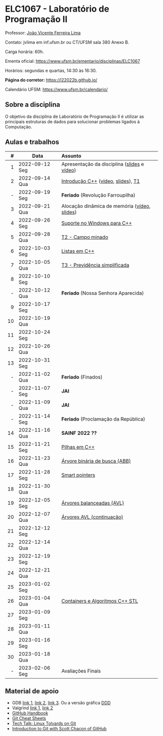 # ELC1067 - Laboratório de Programação II

Professor: [João Vicente Ferreira Lima](http://www.inf.ufsm.br/~jvlima)

Contato: jvlima em inf.ufsm.br ou CT/UFSM sala 380 Anexo B.

Carga horária: 60h.

Ementa oficial: https://www.ufsm.br/ementario/disciplinas/ELC1067

Horários: segundas e quartas, 14:30 às 16:30.

**Página do corretor:** https://l22022b.github.io/

Calendário UFSM: https://www.ufsm.br/calendario/

## Sobre a disciplina

O objetivo da disciplina de Laboratório de Programação II é utilizar as principais estruturas de dados para solucionar problemas ligados à Computação.

## Aulas e trabalhos

|  # | Data             | Assunto          |
|---:|------------------|:-----------------|
| 1 | 2022-09-12 Seg   | Apresentação da disciplina ([slides](https://docs.google.com/presentation/d/1TRYCyxJVxvltjvEDIneNl-2YCT2Ys2RNN4BRObkhfVE/edit?usp=sharing) e [vídeo](https://youtu.be/cUiFPopsXR4))   |
| 2 | 2022-09-14 Qua   | [Introdução C++](./aulas/introducao_cxx) ([vídeo](https://youtu.be/pB-MdBKNpNo), [slides](./aulas/02_intro_cxx/02_intro_cxx.pdf)), [T1](./trabalhos/T1)  |
| - | 2022-09-19 Seg | **Feriado** (Revolução Farroupilha) |
| 3 | 2022-09-21 Qua | Alocação dinâmica de memória ([vídeo](https://youtu.be/KxvOkY4ipII), [slides](./aulas/03_memoria/03_memoria.pdf))  |
| 4 | 2022-09-26 Seg | [Suporte no Windows para C++](./aulas/08_windows) |
| 5 | 2022-09-28 Qua | [T2 - Campo minado](./trabalhos/T2) |
| 6 | 2022-10-03 Seg | [Listas em C++](./aulas/09_listas) |
| 7 | 2022-10-05 Qua | [T3 - Previdência simplificada](./trabalhos/T3) |
| 8 | 2022-10-10 Seg | |
| - | 2022-10-12 Qua | **Feriado** (Nossa Senhora Aparecida)  |
| 9 | 2022-10-17 Seg | |
| 10 | 2022-10-19 Qua | |
| 11 | 2022-10-24 Seg | |
| 12 | 2022-10-26 Qua | |
| 13 | 2022-10-31 Seg | |
| - | 2022-11-02 Qua | **Feriado** (Finados)  |
| - | 2022-11-07 Seg | **JAI** |
| - | 2022-11-09 Qua | **JAI** |
| - | 2022-11-14 Seg | **Feriado** (Proclamação da República) |
| 14 | 2022-11-16 Qua | **SAINF 2022 ??** |
| 15 | 2022-11-21 Seg | [Pilhas em C++](./aulas/13_pilhas) |
| 16 | 2022-11-23 Qua | [Árvore binária de busca (ABB)](./aulas/16_abb/)  |
| 17 | 2022-11-28 Seg | [Smart pointers](./aulas/11_pointers/) |
| 18 | 2022-11-30 Qua | |
| 19 | 2022-12-05 Seg | [Árvores balanceadas (AVL)](./aulas/19_avl/) |
| 20 | 2022-12-07 Qua | [Árvores AVL (continuação)](./aulas/20_avl/) |
| 21 | 2022-12-12 Seg | |
| 22 | 2022-12-14 Qua | |
| 23 | 2022-12-19 Seg | |
| 24 | 2022-12-21 Qua | |
| 25 | 2023-01-02 Seg | |
| 26 | 2023-01-04 Qua | [Containers e Algoritmos C++ STL](./aulas/20_algorithms) |
| 27 | 2023-01-09 Seg | |
| 28 | 2023-01-11 Qua | |
| 29 | 2023-01-16 Seg | |
| 30 | 2023-01-18 Qua | |
| - | 2023-02-06 Seg | Avaliações Finais |

## Material de apoio

- GDB [link 1](http://www.cs.umd.edu/~srhuang/teaching/cmsc212/gdb-tutorial-handout.pdf), [link 2](https://www.cs.cmu.edu/~gilpin/tutorial/), [link 3](http://www.lrc.ic.unicamp.br/~luciano/courses/mc202-2s2009/tutorial_gdb.txt). Ou a versão gráfica [DDD](https://www.gnu.org/software/ddd/)
- Valgrind [link 1](http://valgrind.org/docs/manual/quick-start.html), [link 2](https://web.stanford.edu/class/cs107/guide_valgrind.html)
- [GitHub Handbook](https://guides.github.com/introduction/git-handbook/)
- [Git Cheat Sheets](https://github.github.com/training-kit/)
- [Tech Talk: Linux Tolvards on Git](http://youtu.be/4XpnKHJAok8)
- [Introduction to Git with Scott Chacon of GitHub](https://youtu.be/ZDR433b0HJY)

